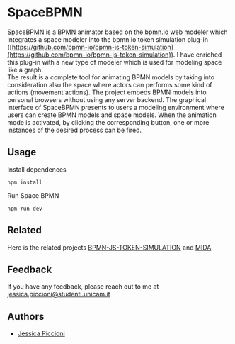 # SpaceBPMN

SpaceBPMN is a BPMN animator based on the bpmn.io web modeler which integrates a space modeler into the bpmn.io token simulation plug-in ([https://github.com/bpmn-io/bpmn-js-token-simulation](https://github.com/bpmn-io/bpmn-js-token-simulation)). I have enriched this plug-in with a new type of modeler which is used for modeling space like a graph.  
The result is a complete tool for animating BPMN models by taking into consideration also the space where actors can performs some kind of actions (movement actions). 
The project embeds BPMN models into personal browsers without using any server backend. The graphical interface of SpaceBPMN presents to users a modeling environment where users can create BPMN models and space models. When the animation mode is activated, by clicking the corresponding button, one or more instances of the desired process can be fired.

## Usage

Install dependences

`npm install`

Run Space BPMN

`npm run dev`


## Related

Here is the related projects [BPMN-JS-TOKEN-SIMULATION](https://github.com/bpmn-io/bpmn-js-token-simulation) and [MIDA](http://pros.unicam.it/mida/)

## Feedback

If you have any feedback, please reach out to me at [jessica.piccioni@studenti.unicam.it](mailto:jessica.piccioni@studenti.unicam.it)

## Authors

- [Jessica Piccioni](https://github.com/jessicapicc)

